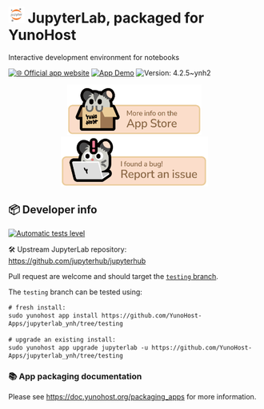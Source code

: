 <!--
N.B.: This README was automatically generated by <https://github.com/YunoHost/apps_tools/blob/main/readme_generator>
It shall NOT be edited by hand.
-->

<h1>
  <img src="https://raw.githubusercontent.com/YunoHost/apps/master/logos/jupyterlab.png" width="32px" alt="Logo of JupyterLab">
  JupyterLab, packaged for YunoHost
</h1>

Interactive development environment for notebooks

[![🌐 Official app website](https://img.shields.io/badge/Official_app_website-darkgreen?style=for-the-badge)](https://jupyter.org)
[![App Demo](https://img.shields.io/badge/App_Demo-blue?style=for-the-badge)](https://mybinder.org/v2/gh/jupyterlab/jupyterlab-demo/master?urlpath=lab/tree/demo)
![Version: 4.2.5~ynh2](https://img.shields.io/badge/Version-4.2.5~ynh2-rgba(0,150,0,1)?style=for-the-badge)

<div align="center">
<a href="https://apps.yunohost.org/app/jupyterlab"><img height="100px" src="https://github.com/YunoHost/yunohost-artwork/raw/refs/heads/main/badges/neopossum-badges/badge_more_info_on_the_appstore.svg"/></a>
<a href="https://github.com/YunoHost-Apps/jupyterlab_ynh/issues"><img height="100px" src="https://github.com/YunoHost/yunohost-artwork/raw/refs/heads/main/badges/neopossum-badges/badge_report_an_issue.svg"/></a>
</div>

## 📦 Developer info

[![Automatic tests level](https://apps.yunohost.org/badge/cilevel/jupyterlab)](https://ci-apps.yunohost.org/ci/apps/jupyterlab/)

🛠️ Upstream JupyterLab repository: <https://github.com/jupyterhub/jupyterhub>

Pull request are welcome and should target the [`testing` branch](https://github.com/YunoHost-Apps/jupyterlab_ynh/tree/testing).

The `testing` branch can be tested using:
```
# fresh install:
sudo yunohost app install https://github.com/YunoHost-Apps/jupyterlab_ynh/tree/testing

# upgrade an existing install:
sudo yunohost app upgrade jupyterlab -u https://github.com/YunoHost-Apps/jupyterlab_ynh/tree/testing
```

### 📚 App packaging documentation

Please see <https://doc.yunohost.org/packaging_apps> for more information.